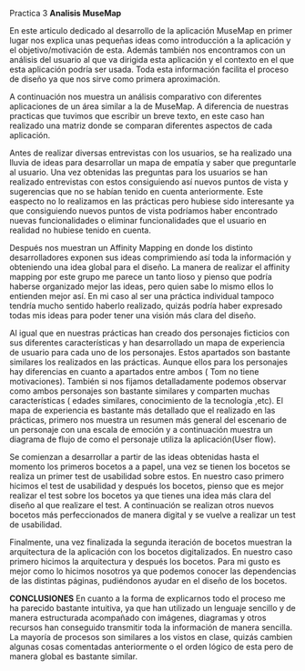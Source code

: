 Practica 3
**Analisis MuseMap**

En este articulo dedicado al desarrollo de la aplicación MuseMap en primer lugar nos explica unas pequeñas ideas como introducción a la aplicación  y el objetivo/motivación de esta. Además también nos encontramos con un análisis del usuario al que va dirigida esta aplicación y el contexto en el que esta aplicación podría ser usada. Toda esta información facilita el proceso de diseño  ya que nos sirve como primera aproximación.

A continuación nos muestra un análisis comparativo con diferentes aplicaciones de un área similar a la de MuseMap. A diferencia de nuestras practicas que tuvimos que escribir un breve texto, en este caso han realizado una matriz donde se comparan diferentes aspectos de cada aplicación.

Antes de realizar diversas entrevistas con los usuarios, se ha realizado una lluvia de ideas para desarrollar un mapa de empatía y saber que preguntarle al usuario. Una vez obtenidas las preguntas para los usuarios se han realizado entrevistas con estos consiguiendo así nuevos puntos de vista y sugerencias que no se habían tenido en cuenta anteriormente. Este easpecto no lo realizamos en las prácticas pero hubiese sido interesante ya que consiguiendo nuevos puntos de vista podríamos haber encontrado nuevas funcionalidades o eliminar funcionalidades que el usuario en realidad no hubiese tenido en cuenta.

Después nos muestran un Affinity Mapping en donde los distinto desarrolladores exponen sus ideas comprimiendo así toda la información y obteniendo una idea global para el diseño. La manera de realizar el affinity mapping por este grupo me parece un tanto lioso y pienso que podría haberse organizado mejor las ideas, pero quien sabe lo mismo ellos lo entienden mejor así. En mi caso al ser una práctica individual tampoco tendría mucho sentido haberlo realizado, quizás podría haber expresado todas mis ideas para poder tener una visión más clara del diseño.

Al igual que en nuestras prácticas han creado dos personajes ficticios con sus diferentes características y han desarrollado un mapa de experiencia de usuario para cada uno de los personajes. Estos apartados son bastante similares los realizados en las prácticas. Aunque ellos para los personajes hay diferencias en cuanto a apartados entre ambos ( Tom no tiene motivaciones). También si nos fijamos detalladamente podemos observar como ambos personajes son bastante similares y comparten muchas características ( edades similares, conocimiento de la tecnología ,etc). El mapa de experiencia es bastante más detallado que el realizado en las prácticas, primero nos muestra un resumen más general del escenario de un personaje con una escala de emoción y a continuación muestra un diagrama de flujo de como el personaje utiliza la aplicación(User flow).


Se comienzan a desarrollar a partir de las ideas obtenidas hasta el momento los primeros bocetos a a papel, una vez se tienen los bocetos se realiza un primer test de usabilidad sobre estos. En nuestro caso primero hicimos el test de usabilidad y después los bocetos, pienso que es mejor realizar el test sobre los bocetos ya que tienes una idea más clara del diseño al que realizare el test. A continuación se realizan otros nuevos bocetos más perfeccionados de manera digital y se vuelve a realizar un test de usabilidad.

Finalmente, una vez finalizada la segunda iteración de bocetos muestran la arquitectura de la aplicación con los bocetos digitalizados. En nuestro caso primero hicimos la arquitectura y después los bocetos. Para mi gusto es mejor como lo hicimos nosotros ya que podemos conocer las dependencias de las distintas páginas, pudiéndonos ayudar en el diseño de los bocetos.


**CONCLUSIONES**
En cuanto a la forma de explicarnos todo el proceso me ha parecido bastante intuitiva, ya que han utilizado un lenguaje sencillo y de manera estructurada  acompañado con imágenes, diagramas y otros recursos han conseguido transmitir toda la información de manera sencilla. La mayoría de procesos son similares a los vistos en clase, quizás cambien algunas cosas comentadas anteriormente o el orden lógico de esta pero de manera global es bastante similar.
